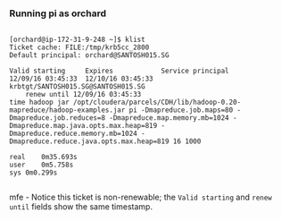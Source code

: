 ### Running pi as orchard
<pre><code>
[orchard@ip-172-31-9-248 ~]$ klist
Ticket cache: FILE:/tmp/krb5cc_2800
Default principal: orchard@SANTOSH015.SG

Valid starting     Expires            Service principal
12/09/16 03:45:33  12/10/16 03:45:33  krbtgt/SANTOSH015.SG@SANTOSH015.SG
	renew until 12/09/16 03:45:33
time hadoop jar /opt/cloudera/parcels/CDH/lib/hadoop-0.20-mapreduce/hadoop-examples.jar pi -Dmapreduce.job.maps=80 -Dmapreduce.job.reduces=8 -Dmapreduce.map.memory.mb=1024 -Dmapreduce.map.java.opts.max.heap=819 -Dmapreduce.reduce.memory.mb=1024 -Dmapreduce.reduce.java.opts.max.heap=819 16 1000

real	0m35.693s
user	0m5.758s
sys	0m0.299s

</code></pre>

mfe - Notice this ticket is non-renewable; the `Valid starting` and `renew until` fields show the same timestamp.

